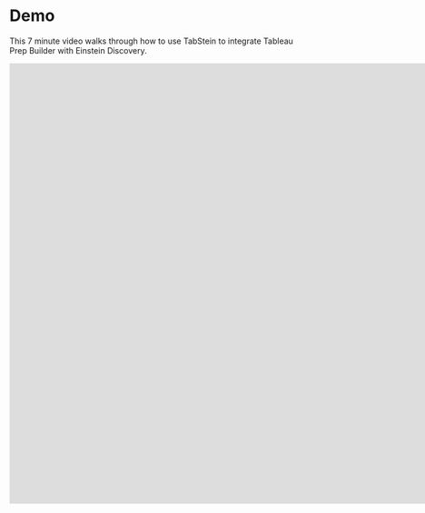 # Demo

This 7 minute video walks through how to use TabStein to integrate Tableau Prep Builder with Einstein Discovery.

<iframe width="1813" height="776" src="https://www.youtube.com/embed/tQrZd7r55wU" frameborder="0" allow="accelerometer; autoplay; encrypted-media; gyroscope; picture-in-picture" allowfullscreen></iframe>